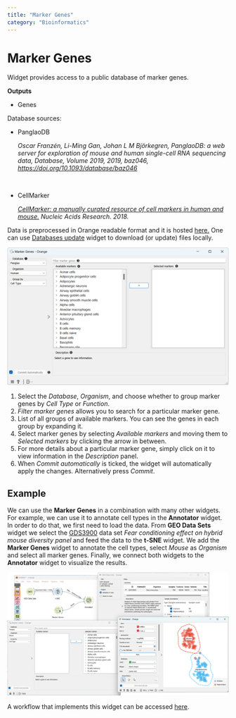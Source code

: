 ```yaml
---
title: "Marker Genes"
category: "Bioinformatics"
---
```

Marker Genes
============

Widget provides access to a public database of marker genes.


**Outputs**
- Genes


Database sources:

 - PanglaoDB

 	<cite>Oscar Franzén, Li-Ming Gan, Johan L M Björkegren, PanglaoDB: a web server for exploration of mouse and human single-cell RNA sequencing data, Database, Volume 2019, 2019, baz046, https://doi.org/10.1093/database/baz046</cite>
 
 </br>
 
 - CellMarker
  
  	<cite>[CellMarker: a manually curated resource of cell markers in human and mouse.][1] Nucleic Acids Research. 2018.</cite>
 

Data is preprocessed in Orange readable format and it is hosted [here.][2] One can use [Databases update](/widget-catalog/bioinformatics/databases_update)
widget to download (or update) files locally.

![](/widget-catalog/bioinformatics/images/marker_genes/Marker-Genes-stamped.png)

1.  Select the *Database*, *Organism*, and choose whether to group marker genes by *Cell Type* or *Function*. 
2.  *Filter marker genes* allows you to search for a particular marker gene.
3.  List of all groups of available markers. You can see the genes in each group by expanding it.
4.  Select marker genes by selecting *Available markers* and moving them to *Selected markers* by clicking the arrow in between. 
5.  For more details about a particular marker gene, simply click on it to view information in the *Description* panel.
6.  When *Commit automatically* is ticked, the widget will automatically apply the changes. Alternatively press *Commit*.
 
Example
-------

We can use the **Marker Genes** in a combination with many other widgets. For example, we can use it to annotate cell types in the **Annotator** widget. In order to do that, we first need to load the data. From **GEO Data Sets** widget we select the [GDS3900][3] data set *Fear conditioning effect on hybrid mouse diversity panel* and feed the data to the **t-SNE** widget. We add the **Marker Genes** widget to annotate the cell types, select *Mouse* as *Organism* and select all marker genes. Finally, we connect both widgets to the **Annotator** widget to visualize the results.

![](/widget-catalog/bioinformatics/images/marker_genes/Marker-Genes-example.png)

A workflow that implements this widget can be accessed [here](https://download.biolab.si/download/files/workflows/orange/bioinformatics_annotator.ows).

[1]:https://academic.oup.com/nar/article/47/D1/D721/5115823
[2]:http://download.biolab.si/datasets/bioinformatics/marker_genes/
[3]:https://pubmed.ncbi.nlm.nih.gov/21410935/